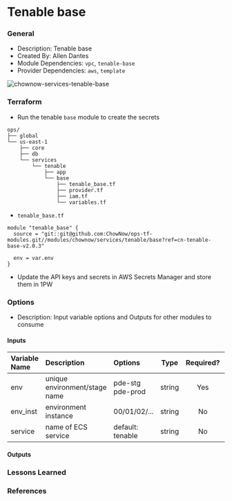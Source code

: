 # Tenable base

### General

* Description: Tenable base
* Created By: Allen Dantes
* Module Dependencies: `vpc`, `tenable-base`
* Provider Dependencies: `aws`, `template`

![chownow-services-tenable-base](https://github.com/ChowNow/ops-tf-modules/workflows/chownow-services-tenable-base/badge.svg)


### Terraform

* Run the tenable `base` module to create the secrets
```
ops/
├── global
└── us-east-1
    ├── core
    ├── db
    └── services
        └── tenable
            ├── app
            └── base
                ├── tenable_base.tf
                ├── provider.tf
                ├── iam.tf
                └── variables.tf
```

  * `tenable_base.tf`
```hcl
module "tenable_base" {
  source = "git::git@github.com:ChowNow/ops-tf-modules.git//modules/chownow/services/tenable/base?ref=cn-tenable-base-v2.0.3"

  env = var.env
}
```

* Update the API keys and secrets in AWS Secrets Manager and store them in 1PW

### Options

* Description: Input variable options and Outputs for other modules to consume

#### Inputs

| Variable Name | Description                   | Options          |  Type  | Required? | Notes |
| :------------ | :---------------------------- | :--------------- | :----: | :-------: | :---- |
| env           | unique environment/stage name | pde-stg pde-prod | string |    Yes    | N/A   |
| env_inst      | environment instance          | 00/01/02/...     | string |    No     | N/A   |
| service       | name of ECS service           | default: tenable | string |    No     | N/A   |

#### Outputs

### Lessons Learned

### References
